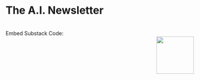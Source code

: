 # The A.I. Newsletter
<br>
Embed Substack Code:


<div id="custom-substack-embed"></div>


<script>
  window.CustomSubstackWidget = {
    substackUrl: "[Your Substack URL]",
    placeholder: "Enter Your Email Address",
    buttonText: "SUBSCRIBE",
    theme: "custom",
    colors: {
      primary: "#DBE705",
      input: "#FFFFFF",
      email: "#000000",
      text: "#000000",
    }
  };
</script>
<script src="https://substackapi.com/widget.js" async></script>

<img align="right" width="100" height="100" src="https://picsum.photos/100/100">
